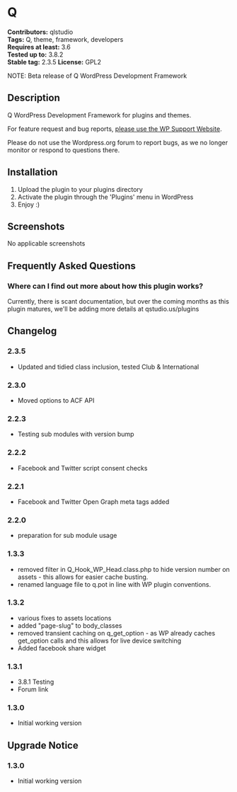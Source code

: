 # Q #
**Contributors:** qlstudio  
**Tags:** Q, theme, framework, developers   
**Requires at least:** 3.6  
**Tested up to:** 3.8.2  
**Stable tag:** 2.3.5
**License:** GPL2  

NOTE: Beta release of Q WordPress Development Framework

## Description ##

Q WordPress Development Framework for plugins and themes.

For feature request and bug reports, [please use the WP Support Website](http://www.wp-support.co/view/categories/q).

Please do not use the Wordpress.org forum to report bugs, as we no longer monitor or respond to questions there.

## Installation ##

1. Upload the plugin to your plugins directory
1. Activate the plugin through the 'Plugins' menu in WordPress
1. Enjoy :)

## Screenshots ##

No applicable screenshots

## Frequently Asked Questions ##

### Where can I find out more about how this plugin works? ###

Currently, there is scant documentation, but over the coming months as this plugin matures, we'll be adding more details at qstudio.us/plugins

## Changelog ##

### 2.3.5 ###

* Updated and tidied class inclusion, tested Club & International

### 2.3.0 ###

* Moved options to ACF API

### 2.2.3 ###

* Testing sub modules with version bump

### 2.2.2 ###

* Facebook and Twitter script consent checks

### 2.2.1 ###

* Facebook and Twitter Open Graph meta tags added

### 2.2.0 ###

* preparation for sub module usage

### 1.3.3 ###

* removed filter in Q_Hook_WP_Head.class.php to hide version number on assets - this allows for easier cache busting.
* renamed language file to q.pot in line with WP plugin conventions.

### 1.3.2 ###

* various fixes to assets locations
* added "page-slug" to body_classes
* removed transient caching on q_get_option - as WP already caches get_option calls and this allows for live device switching
* Added facebook share widget

### 1.3.1 ###

* 3.8.1 Testing
* Forum link

### 1.3.0 ###

* Initial working version

## Upgrade Notice ##

### 1.3.0 ###

* Initial working version